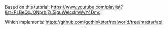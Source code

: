 Based on this tutorial: https://www.youtube.com/playlist?list=PLBeQxJQNprbjZL5iguWelcxlmWvY4Dmdj

Which implements:
https://github.com/gothinkster/realworld/tree/master/api
